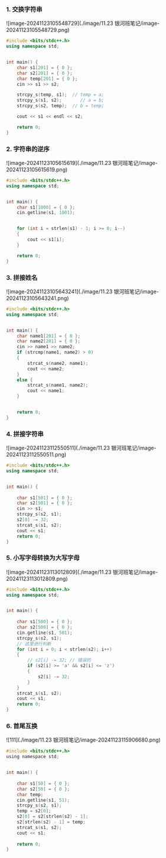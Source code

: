### 1. 交换字符串

![image-20241123105548729](./image/11.23 银河班笔记/image-20241123105548729.png)

```C++
#include <bits/stdc++.h>
using namespace std;


int main() {
	char s1[201] = { 0 };
	char s2[201] = { 0 };
	char temp[201] = { 0 };
	cin >> s1 >> s2;

	strcpy_s(temp, s1);  // temp = a;
	strcpy_s(s1, s2);       // a = b;
	strcpy_s(s2, temp);  // b = temp;

	cout << s1 << endl << s2;

	return 0;
}
```



### 2. 字符串的逆序

![image-20241123105615619](./image/11.23 银河班笔记/image-20241123105615619.png)

```C++
#include <bits/stdc++.h>
using namespace std;


int main() {
	char s1[1000] = { 0 };
	cin.getline(s1, 1001);


	for (int i = strlen(s1) - 1; i >= 0; i--)
	{
		cout << s1[i];
	}

	return 0;
}
```



### 3. 拼接姓名

![image-20241123105643241](./image/11.23 银河班笔记/image-20241123105643241.png)

```C++
#include <bits/stdc++.h>
using namespace std;


int main() {
	char name1[201] = { 0 };
	char name2[201] = { 0 };
	cin >> name1 >> name2;
	if (strcmp(name1, name2) > 0)
	{
		strcat_s(name2, name1);
		cout << name2;
	}
	else {
		strcat_s(name1, name2);
		cout << name1;
	}


	return 0;
}
```



### 4. 拼接字符串

![image-20241123112550511](./image/11.23 银河班笔记/image-20241123112550511.png)

```C++
#include <bits/stdc++.h>
using namespace std;


int main() {
	
	char s1[501] = { 0 };
	char s2[501] = { 0 };
	cin >> s1;
	strcpy_s(s2, s1);
	s2[0] -= 32;
	strcat_s(s1, s2);
	cout << s1;
	return 0;
}
```



### 5.  小写字母转换为大写字母

![image-20241123113012809](./image/11.23 银河班笔记/image-20241123113012809.png)

```C++
#include <bits/stdc++.h>
using namespace std;


int main() {
	
	char s1[500] = { 0 };
	char s2[500] = { 0 };
	cin.getline(s1, 501);
	strcpy_s(s2, s1);
	// 这里进行判断
	for (int i = 0; i < strlen(s2); i++)
	{
		// s2[i] -= 32; // 错误的
		if (s2[i] >= 'a' && s2[i] <= 'z')
		{
			s2[i] -= 32;
		}
	}
	strcat_s(s1, s2);
	cout << s1;
	return 0;
}
```



### 6. 首尾互换

![111](./image/11.23 银河班笔记/image-20241123115906680.png)

```C ++
#include <bits/stdc++.h>
using namespace std;


int main() {
	
	char s1[50] = { 0 };
	char s2[50] = { 0 };
	char temp;
	cin.getline(s1, 51);
	strcpy_s(s2, s1);
	temp = s2[0];
	s2[0] = s2[strlen(s2) - 1];
	s2[strlen(s2) - 1] = temp;
	strcat_s(s1, s2);
	cout << s1;
	
	return 0;
}
```

